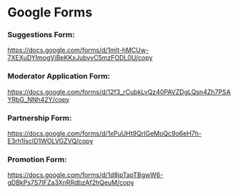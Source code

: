 # Google Forms

### Suggestions Form:
https://docs.google.com/forms/d/1mlt-hMCUw-7XEXuDYImogViBeKKxJubvvC5mzFODL0U/copy

### Moderator Application Form:
https://docs.google.com/forms/d/12f3_rCubkLvQz40PAVZDgLQsn4Zh7PSAYRbG_NNh42Y/copy

### Partnership Form:
https://docs.google.com/forms/d/1xPuUHt9QrIGeMoQc9o6eH7h-E3rh1IscID1WOLVGZVQ/copy

### Promotion Form:
https://docs.google.com/forms/d/1d8jpTapTBgwW6-gDBkPs7S7IFZa3XnRRdbzAf2hQeuM/copy
